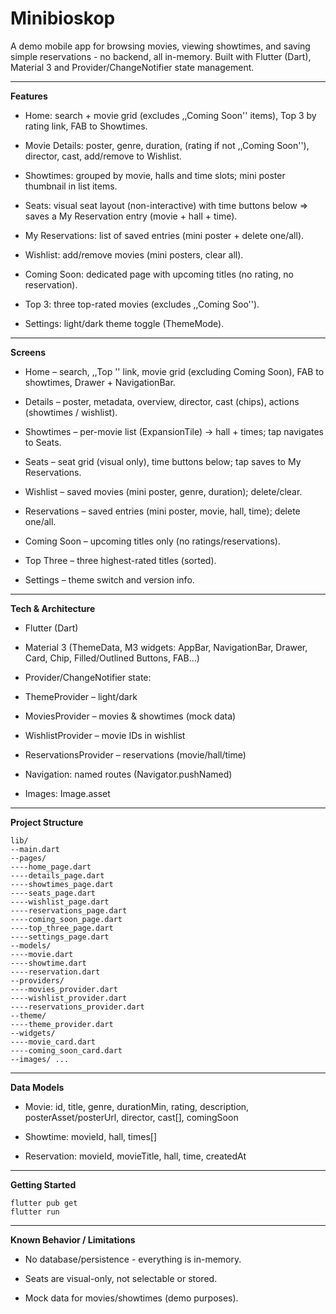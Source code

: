 # Minibioskop

A demo mobile app for browsing movies, viewing showtimes, and saving simple reservations - no backend, all in-memory. Built with Flutter (Dart), Material 3 and Provider/ChangeNotifier state management.

------------------------------------------------------------------------------------------------------------------------------------------------------------------------------

**Features**

- Home: search + movie grid (excludes ,,Coming Soon'' items), Top 3 by rating link, FAB to Showtimes.

- Movie Details: poster, genre, duration, (rating if not ,,Coming Soon''), director, cast, add/remove to Wishlist.

- Showtimes: grouped by movie, halls and time slots; mini poster thumbnail in list items.

- Seats: visual seat layout (non-interactive) with time buttons below ⇒ saves a My Reservation entry (movie + hall + time).

- My Reservations: list of saved entries (mini poster + delete one/all).

- Wishlist: add/remove movies (mini posters, clear all).

- Coming Soon: dedicated page with upcoming titles (no rating, no reservation).

- Top 3: three top-rated movies (excludes ,,Coming Soo'').

- Settings: light/dark theme toggle (ThemeMode).

------------------------------------------------------------------------------------------------------------------------------------------------------------------------------

**Screens**

- Home – search, ,,Top '' link, movie grid (excluding Coming Soon), FAB to showtimes, Drawer + NavigationBar.

- Details – poster, metadata, overview, director, cast (chips), actions (showtimes / wishlist).

- Showtimes – per-movie list (ExpansionTile) → hall + times; tap navigates to Seats.

- Seats – seat grid (visual only), time buttons below; tap saves to My Reservations.

- Wishlist – saved movies (mini poster, genre, duration); delete/clear.

- Reservations – saved entries (mini poster, movie, hall, time); delete one/all.

- Coming Soon – upcoming titles only (no ratings/reservations).

- Top Three – three highest-rated titles (sorted).

- Settings – theme switch and version info.

------------------------------------------------------------------------------------------------------------------------------------------------------------------------------

**Tech & Architecture**

- Flutter (Dart)

- Material 3 (ThemeData, M3 widgets: AppBar, NavigationBar, Drawer, Card, Chip, Filled/Outlined Buttons, FAB…)

- Provider/ChangeNotifier state:

- ThemeProvider – light/dark

- MoviesProvider – movies & showtimes (mock data)

- WishlistProvider – movie IDs in wishlist

- ReservationsProvider – reservations (movie/hall/time)

- Navigation: named routes (Navigator.pushNamed)

- Images: Image.asset

-----------------------------------------------------------------------------------------------------------------------------------------------------------------------------

**Project Structure**

```
lib/
--main.dart
--pages/
----home_page.dart
----details_page.dart
----showtimes_page.dart
----seats_page.dart
----wishlist_page.dart
----reservations_page.dart
----coming_soon_page.dart
----top_three_page.dart
----settings_page.dart
--models/
----movie.dart
----showtime.dart
----reservation.dart
--providers/
----movies_provider.dart
----wishlist_provider.dart
----reservations_provider.dart
--theme/
----theme_provider.dart
--widgets/
----movie_card.dart
----coming_soon_card.dart  
--images/ ...     
```

-----------------------------------------------------------------------------------------------------------------------------------------------------------------------------

**Data Models**

- Movie: id, title, genre, durationMin, rating, description, posterAsset/posterUrl, director, cast[], comingSoon

- Showtime: movieId, hall, times[]

- Reservation: movieId, movieTitle, hall, time, createdAt

-----------------------------------------------------------------------------------------------------------------------------------------------------------------------------

**Getting Started**

```
flutter pub get
flutter run
```

----------------------------------------------------------------------------------------------------------------------------------------------------------------------------

**Known Behavior / Limitations**

- No database/persistence - everything is in-memory.

- Seats are visual-only, not selectable or stored.

- Mock data for movies/showtimes (demo purposes).
